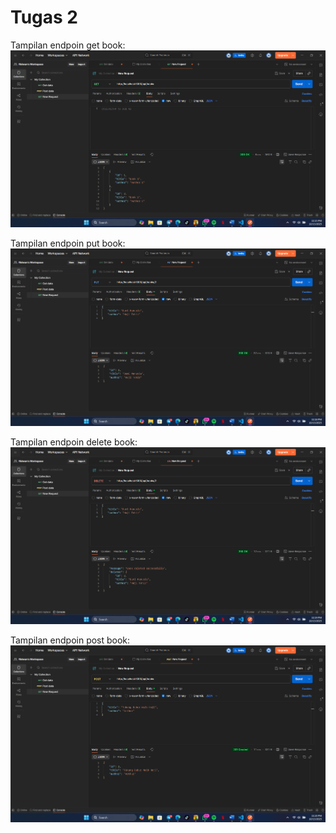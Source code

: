 # Tugas 2

Tampilan endpoin get book:
![Tampilan endpoin get](Tugas/ss/endpoin_get.png)

Tampilan endpoin put book:
![Tampilan endpoin put](Tugas/ss/endpoin_put.png)

Tampilan endpoin delete book:
![Tampilan endpoin delete](Tugas/ss/endpoin_delete.png)

Tampilan endpoin post book:
![Tampilan endpoin post](Tugas/ss/endpoin_post.png)


